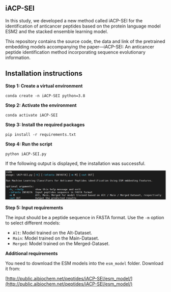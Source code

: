 ## iACP-SEI

In this study, we developed a new method called iACP-SEI for the identification of anticancer peptides based on the protein language model ESM2 and the stacked ensemble learning model.

This repository contains the source code, the data and link of the pretrained embedding models accompanying the paper—iACP-SEI: An anticancer peptide identification method incorporating sequence evolutionary information.

## Installation instructions

**Step 1: Create a virtual environment**

```shell
conda create -n iACP-SEI python=3.8
```

**Step 2: Activate the environment**

```shell
conda activate iACP-SEI
```

**Step 3: Install the required packages**

```shell
pip install -r requirements.txt
```

**Step 4: Run the script**

```shell
python iACP-SEI.py
```

If the following output is displayed, the installation was successful.

<p align="center">
  <img src="./figures/initial-interface.png" alt="initial-interface" width="800">
</p>

**Step 5: Input requirements**

The input should be a peptide sequence in FASTA format. Use the `-m` option to select different models:

- `Alt`: Model trained on the Alt-Dataset.
- `Main`: Model trained on the Main-Dataset.
- `Merged`: Model trained on the Merged-Dataset.

**Additional requirements**

You need to download the ESM models into the `esm_model` folder. Download it from:

[http://public.aibiochem.net/peptides/iACP-SEI/esm_model/](http://public.aibiochem.net/peptides/iACP-SEI/esm_model/)

